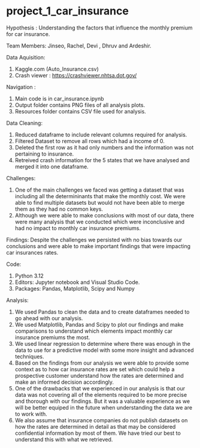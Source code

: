 # project_1_car_insurance

Hypothesis : Understanding the factors that influence the monthly premium for car insurance. 

Team Members: Jinseo, Rachel, Devi , Dhruv and Ardeshir.

Data Aquisition:
1) Kaggle.com (Auto_Insurance.csv)
2) Crash viewer : https://crashviewer.nhtsa.dot.gov/

Navigation : 
1) Main code is in car_insurance.ipynb
2) Output folder contains PNG files of all analysis plots.
3) Resources folder contains CSV file used for analysis. 

Data Cleaning: 
1) Reduced dataframe to include relevant columns required for analysis.
2) Filtered Dataset to remove all rows which had a income of 0.
3) Deleted the first row as it had only numbers and the information was not pertaining to insurance.
4) Retreived crash information for the 5 states that we have analysed and merged it into one dataframe. 

Challenges: 
1) One of the main challenges we faced was getting a dataset that was including all the determininants that make the monthly cost. We were able to find multiple datasets but would not have been able to merge them as they had no common keys. 
2) Although we were able to make conclusions with most of our data, there were many analysis that we conducted which were inconclusive and had no impact to monthly car insurance premiums.

Findings: Despite the challenges we persisted with no bias towards our conclusions and were able to make important findings that were impacting car insurances rates. 

Code: 
1) Python 3.12
2) Editors: Jupyter notebook and Visual Studio Code.
3) Packages: Pandas, Matplotlib, Scipy and Numpy

Analysis: 
1) We used Pandas to clean the data and to create dataframes needed to go ahead with our analysis.
2) We used Matplotlib, Pandas and Scipy to plot our findings and make comparisons to understand which elements impact monthly car insurance premiums the most.
3) We used linear regression to determine where there was enough in the data to use for a predictive model with some more insight and advanced techniques.
4) Based on the findings from our analysis we were able to provide some context as to how car insurance rates are set which could help a prospective customer understand how the rates are determined and make an informed decision accordingly.
5) One of the drawbacks that we experienced in our analysis is that our data was not covering all of the elements required to be more precise and thorough with our findings. But it was a valuable experience as we will be better equiped in the future when understanding the data we are to work with.
6) We also assume that insurance companies do not publish datasets on how the rates are determined in detail as that may be considered confidential information by most of them. We have tried our best to understand this with what we retrieved. 
